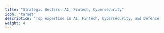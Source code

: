 ```yaml
---
title: "Strategic Sectors: AI, Fintech, Cybersecurity"
icon: "target"
description: "Top expertise in AI, Fintech, Cybersecurity, and Defence industries."
weight: 4
---
```

